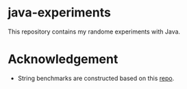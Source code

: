 # java-experiments
This repository contains my randome experiments with Java.

# Acknowledgement
* String benchmarks are constructed based on this [repo](https://github.com/derfsubterfuge/string.concat.git).
